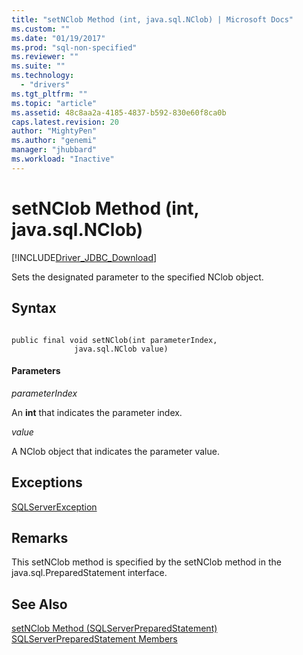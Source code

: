 ```yaml
---
title: "setNClob Method (int, java.sql.NClob) | Microsoft Docs"
ms.custom: ""
ms.date: "01/19/2017"
ms.prod: "sql-non-specified"
ms.reviewer: ""
ms.suite: ""
ms.technology: 
  - "drivers"
ms.tgt_pltfrm: ""
ms.topic: "article"
ms.assetid: 48c8aa2a-4185-4837-b592-830e60f8ca0b
caps.latest.revision: 20
author: "MightyPen"
ms.author: "genemi"
manager: "jhubbard"
ms.workload: "Inactive"
---
```

# setNClob Method (int, java.sql.NClob)
[!INCLUDE[Driver_JDBC_Download](../../../includes/driver_jdbc_download.md)]

  Sets the designated parameter to the specified NClob object.  
  
## Syntax  
  
```  
  
public final void setNClob(int parameterIndex,  
              java.sql.NClob value)  
```  
  
#### Parameters  
 *parameterIndex*  
  
 An **int** that indicates the parameter index.  
  
 *value*  
  
 A NClob object that indicates the parameter value.  
  
## Exceptions  
 [SQLServerException](../../../connect/jdbc/reference/sqlserverexception-class.md)  
  
## Remarks  
 This setNClob method is specified by the setNClob method in the java.sql.PreparedStatement interface.  
  
## See Also  
 [setNClob Method &#40;SQLServerPreparedStatement&#41;](../../../connect/jdbc/reference/setnclob-method-sqlserverpreparedstatement.md)   
 [SQLServerPreparedStatement Members](../../../connect/jdbc/reference/sqlserverpreparedstatement-members.md)  
  
  
